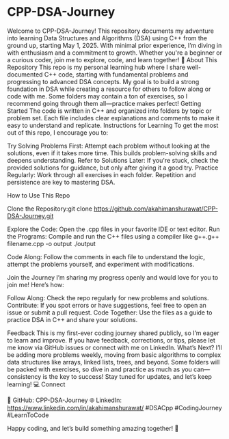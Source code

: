 # CPP-DSA-Journey
Welcome to CPP-DSA-Journey! This repository documents my adventure into learning Data Structures and Algorithms (DSA) using C++ from the ground up, starting May 1, 2025. With minimal prior experience, I’m diving in with enthusiasm and a commitment to growth. Whether you're a beginner or a curious coder, join me to explore, code, and learn together! 🚀
About This Repository
This repo is my personal learning hub where I share well-documented C++ code, starting with fundamental problems and progressing to advanced DSA concepts. My goal is to build a strong foundation in DSA while creating a resource for others to follow along or code with me. Some folders may contain a ton of exercises, so I recommend going through them all—practice makes perfect!
Getting Started
The code is written in C++ and organized into folders by topic or problem set. Each file includes clear explanations and comments to make it easy to understand and replicate.
Instructions for Learning
To get the most out of this repo, I encourage you to:

Try Solving Problems First: Attempt each problem without looking at the solutions, even if it takes more time. This builds problem-solving skills and deepens understanding.
Refer to Solutions Later: If you're stuck, check the provided solutions for guidance, but only after giving it a good try.
Practice Regularly: Work through all exercises in each folder. Repetition and persistence are key to mastering DSA.

How to Use This Repo

Clone the Repository:git clone https://github.com/akahimanshurawat/CPP-DSA-Journey.git


Explore the Code: Open the .cpp files in your favorite IDE or text editor.
Run the Programs: Compile and run the C++ files using a compiler like g++.g++ filename.cpp -o output
./output


Code Along: Follow the comments in each file to understand the logic, attempt the problems yourself, and experiment with modifications.

Join the Journey
I’m sharing my progress openly and would love for you to join me! Here’s how:

Follow Along: Check the repo regularly for new problems and solutions.
Contribute: If you spot errors or have suggestions, feel free to open an issue or submit a pull request.
Code Together: Use the files as a guide to practice DSA in C++ and share your solutions.

Feedback
This is my first-ever coding journey shared publicly, so I’m eager to learn and improve. If you have feedback, corrections, or tips, please let me know via GitHub issues or connect with me on LinkedIn.
What’s Next?
I’ll be adding more problems weekly, moving from basic algorithms to complex data structures like arrays, linked lists, trees, and beyond. Some folders will be packed with exercises, so dive in and practice as much as you can—consistency is the key to success! Stay tuned for updates, and let’s keep learning! 💻
Connect

📂 GitHub: CPP-DSA-Journey
🌐 LinkedIn: https://www.linkedin.com/in/akahimanshurawat/
#DSACpp #CodingJourney #LearnToCode

Happy coding, and let’s build something amazing together! 🚀
